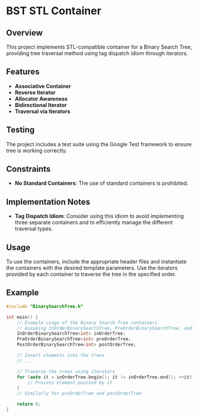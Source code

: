 # BST STL Container

## Overview

This project implements STL-compatible container for a Binary Search Tree, providing tree traversal method using tag dispatch idiom through iterators.

## Features

- **Associative Container**
- **Reverse Iterator**
- **Allocator Awareness**
- **Bidirectional Iterator**
- **Traversal via Iterators**

## Testing

The project includes a test suite using the Google Test framework to ensure tree is working correctly.

## Constraints


- **No Standard Containers**: The use of standard containers is prohibited.

## Implementation Notes


- **Tag Dispatch Idiom**: Consider using this idiom to avoid implementing three separate containers and to efficiently manage the different traversal types.

## Usage

To use the containers, include the appropriate header files and instantiate the containers with the desired template parameters. Use the iterators provided by each container to traverse the tree in the specified order.

## Example

```cpp
#include "BinarySearchTree.h"

int main() {
    // Example usage of the Binary Search Tree containers
    // Assuming InOrderBinarySearchTree, PreOrderBinarySearchTree, and PostOrderBinarySearchTree are implemented
    InOrderBinarySearchTree<int> inOrderTree;
    PreOrderBinarySearchTree<int> preOrderTree;
    PostOrderBinarySearchTree<int> postOrderTree;

    // Insert elements into the trees
    // ...

    // Traverse the trees using iterators
    for (auto it = inOrderTree.begin(); it != inOrderTree.end(); ++it) {
        // Process element pointed by it
    }
    // Similarly for preOrderTree and postOrderTree

    return 0;
}
